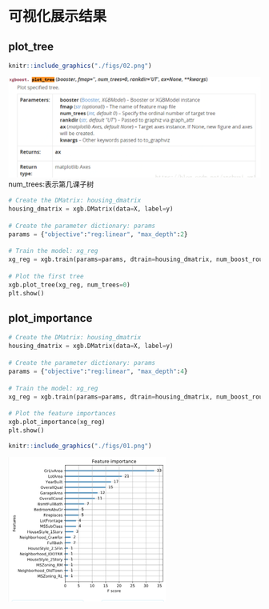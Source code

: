 # 可视化展示结果

## plot_tree


```r
knitr::include_graphics("./figs/02.png")
```

<img src="./figs/02.png" width="618" />
num_trees:表示第几课子树

```python
# Create the DMatrix: housing_dmatrix
housing_dmatrix = xgb.DMatrix(data=X, label=y)

# Create the parameter dictionary: params
params = {"objective":"reg:linear", "max_depth":2}

# Train the model: xg_reg
xg_reg = xgb.train(params=params, dtrain=housing_dmatrix, num_boost_round=10)

# Plot the first tree
xgb.plot_tree(xg_reg, num_trees=0)
plt.show()
```

## plot_importance

```python
# Create the DMatrix: housing_dmatrix
housing_dmatrix = xgb.DMatrix(data=X, label=y)

# Create the parameter dictionary: params
params = {"objective":"reg:linear", "max_depth":4}

# Train the model: xg_reg
xg_reg = xgb.train(params=params, dtrain=housing_dmatrix, num_boost_round=10)

# Plot the feature importances
xgb.plot_importance(xg_reg)
plt.show()
```

```r
knitr::include_graphics("./figs/01.png")
```

<img src="./figs/01.png" width="314" />


